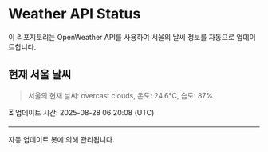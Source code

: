 
# Weather API Status

이 리포지토리는 OpenWeather API를 사용하여 서울의 날씨 정보를 자동으로 업데이트합니다.

## 현재 서울 날씨
> 서울의 현재 날씨: overcast clouds, 온도: 24.6°C, 습도: 87%

⏳ 업데이트 시간: 2025-08-28 06:20:08 (UTC)

---
자동 업데이트 봇에 의해 관리됩니다.
